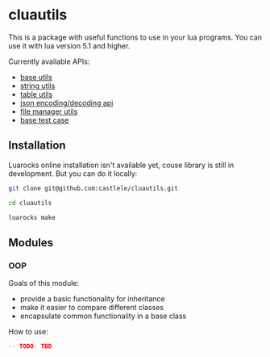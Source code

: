 # cluautils

This is a package with useful functions to use in your lua programs. You can use it with lua version 5.1 and higher.

Currently available APIs:
* [base utils](./src/cluautils.lua)
* [string utils](./src/string_utils/string_utils.lua)
* [table utils](./src/table_utils/table_utils.lua)
* [json encoding/decoding api](./src/json/json.lua)
* [file manager utils](./src/file_manager/file_manager.lua)
* [base test case](./src/tests/base_test_case.lua)

## Installation

Luarocks online installation isn't available yet, couse library is still in development. But you can do it locally:

```sh
git clone git@github.com:castlele/cluautils.git

cd cluautils

luarocks make
```

## Modules

### OOP

Goals of this module:

- provide a basic functionality for inheritance
- make it easier to compare different classes
- encapsulate common functionality in a base class


How to use:

```lua
-- TODO: TBD
```
